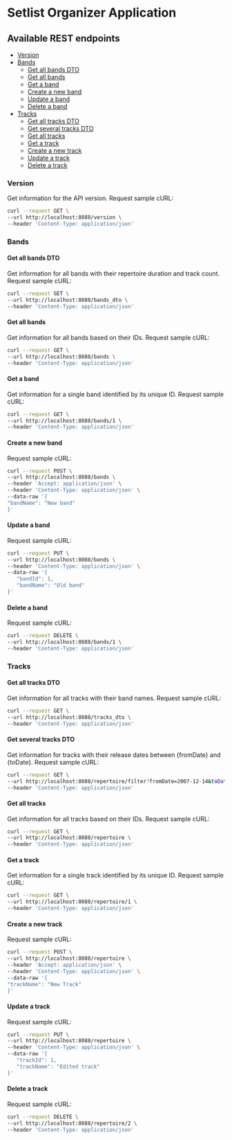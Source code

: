 # Setlist Organizer Application 

## Available REST endpoints

- [Version](#version)
- [Bands](#bands)
    * [Get all bands DTO](#get-all-bands-dto)
    * [Get all bands](#get-all-bands)
    * [Get a band](#get-a-band)
    * [Create a new band](#create-a-new-band)
    * [Update a band](#update-a-band)
    * [Delete a band](#delete-a-band)
- [Tracks](#tracks)
    * [Get all tracks DTO](#get-all-tracks-dto)
    * [Get several tracks DTO](#get-several-tracks-dto)
    * [Get all tracks](#get-all-tracks)
    * [Get a track](#get-a-track)
    * [Create a new track](#create-a-new-track)
    * [Update a track](#update-a-track)
    * [Delete a track](#delete-a-track)

### Version
Get information for the API version. 
Request sample cURL:
```bash
curl --request GET \
--url http://localhost:8088/version \
--header 'Content-Type: application/json'
```
### Bands

#### Get all bands DTO

Get information for all bands with their repertoire duration and track count.
Request sample cURL:
```bash
curl --request GET \
--url http://localhost:8088/bands_dto \
--header 'Content-Type: application/json'
```

#### Get all bands

Get information for all bands based on their IDs.
Request sample cURL:
```bash
curl --request GET \
--url http://localhost:8088/bands \
--header 'Content-Type: application/json'
```

#### Get a band

Get information for a single band identified by its unique ID.
Request sample cURL:
```bash
curl --request GET \
--url http://localhost:8088/bands/1 \
--header 'Content-Type: application/json'
```

#### Create a new band

Request sample cURL:
```bash
curl --request POST \
--url http://localhost:8088/bands \
--header 'Accept: application/json' \
--header 'Content-Type: application/json' \
--data-raw '{
"bandName": "New band"
}'
```

#### Update a band

Request sample cURL:
```bash
curl --request PUT \
--url http://localhost:8088/bands \
--header 'Content-Type: application/json' \
--data-raw '{
   "bandId": 1,
   "bandName": "Old band"
}'
```

#### Delete a band

Request sample cURL:
```bash
curl --request DELETE \
--url http://localhost:8088/bands/1 \
--header 'Content-Type: application/json'
```

### Tracks

#### Get all tracks DTO

Get information for all tracks with their band names.
Request sample cURL:
```bash
curl --request GET \
--url http://localhost:8088/tracks_dto \
--header 'Content-Type: application/json'
```

#### Get several tracks DTO

Get information for tracks with their release dates between {fromDate} and {toDate}.
Request sample cURL:
```bash
curl --request GET \
--url http://localhost:8088/repertoire/filter?fromDate=2007-12-14&toDate=2020-12-30 \
--header 'Content-Type: application/json'
```


#### Get all tracks

Get information for all tracks based on their IDs.
Request sample cURL:
```bash
curl --request GET \
--url http://localhost:8088/repertoire \
--header 'Content-Type: application/json'
```

#### Get a track

Get information for a single track identified by its unique ID.
Request sample cURL:
```bash
curl --request GET \
--url http://localhost:8088/repertoire/1 \
--header 'Content-Type: application/json'
```

#### Create a new track

Request sample cURL:
```bash
curl --request POST \
--url http://localhost:8088/repertoire \
--header 'Accept: application/json' \
--header 'Content-Type: application/json' \
--data-raw '{
"trackName": "New Track"
}'
```
#### Update a track

Request sample cURL:
```bash
curl --request PUT \
--url http://localhost:8088/repertoire \
--header 'Content-Type: application/json' \
--data-raw '{
   "trackId": 1,
   "trackName": "Edited track"
}'
```

#### Delete a track

Request sample cURL:
```bash
curl --request DELETE \
--url http://localhost:8088/repertoire/2 \
--header 'Content-Type: application/json'
```